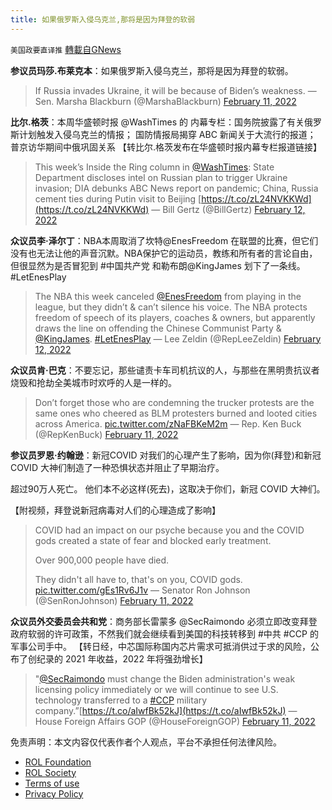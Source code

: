 ```yaml
---
title: 如果俄罗斯入侵乌克兰,那将是因为拜登的软弱
---
```

`美国政要直译推` [轉載自GNews](https://gnews.org/zh-hans/1994838/)

**参议员玛莎.布莱克本**：如果俄罗斯入侵乌克兰，那将是因为拜登的软弱。



> If Russia invades Ukraine, it will be because of Biden’s weakness.
> — Sen. Marsha Blackburn (@MarshaBlackburn) [February 11, 2022](https://twitter.com/MarshaBlackburn/status/1492239606674243592?ref_src=twsrc%5Etfw)



**比尔.格茨**：本周华盛顿时报 @WashTimes 的 内幕专栏：国务院披露了有关俄罗斯计划触发入侵乌克兰的情报； 国防情报局揭穿 ABC 新闻关于大流行的报道； 普京访华期间中俄巩固关系 【转比尔.格茨发布在华盛顿时报内幕专栏报道链接】



> This week’s Inside the Ring column in [@WashTimes](https://twitter.com/WashTimes?ref_src=twsrc%5Etfw): State Department discloses intel on Russian plan to trigger Ukraine invasion; DIA debunks ABC News report on pandemic; China, Russia cement ties during Putin visit to Beijing [https://t.co/zL24NVKKWd](https://t.co/zL24NVKKWd)
> — Bill Gertz (@BillGertz) [February 12, 2022](https://twitter.com/BillGertz/status/1492302303872708613?ref_src=twsrc%5Etfw)



**众议员李·泽尔丁**：NBA本周取消了坎特@EnesFreedom 在联盟的比赛，但它们没有也无法让他的声音沉默。NBA保护它的运动员，教练和所有者的言论自由，但很显然为是否冒犯到 #中国共产党 和勒布朗@KingJames 划下了一条线。#LetEnesPlay



> The NBA this week canceled [@EnesFreedom](https://twitter.com/EnesFreedom?ref_src=twsrc%5Etfw) from playing in the league, but they didn’t & can’t silence his voice. The NBA protects freedom of speech of its players, coaches & owners, but apparently draws the line on offending the Chinese Communist Party & [@KingJames](https://twitter.com/KingJames?ref_src=twsrc%5Etfw). [#LetEnesPlay](https://twitter.com/hashtag/LetEnesPlay?src=hash&amp;ref_src=twsrc%5Etfw)
> — Lee Zeldin (@RepLeeZeldin) [February 12, 2022](https://twitter.com/RepLeeZeldin/status/1492352367416778755?ref_src=twsrc%5Etfw)



**众议员肯·巴克**：不要忘记，那些谴责卡车司机抗议的人，与那些在黑明贵抗议者烧毁和抢劫全美城市时欢呼的人是一样的。



> Don’t forget those who are condemning the trucker protests are the same ones who cheered as BLM protesters burned and looted cities across America. [pic.twitter.com/zNaFBKeM2m](https://t.co/zNaFBKeM2m)
> — Rep. Ken Buck (@RepKenBuck) [February 11, 2022](https://twitter.com/RepKenBuck/status/1492241510133379077?ref_src=twsrc%5Etfw)



**参议员罗恩·约翰逊**：新冠COVID 对我们的心理产生了影响，因为你(拜登)和新冠 COVID 大神们制造了一种恐惧状态并阻止了早期治疗。

超过90万人死亡。 他们本不必这样(死去)，这取决于你们，新冠 COVID 大神们。

【附视频，拜登说新冠病毒对人们的心理造成了影响】



> COVID had an impact on our psyche because you and the COVID gods created a state of fear and blocked early treatment. 
> 
> Over 900,000 people have died.
>  
> They didn't all have to, that's on you, COVID gods. [pic.twitter.com/gEs1Rv6J1v](https://t.co/gEs1Rv6J1v)
> — Senator Ron Johnson (@SenRonJohnson) [February 11, 2022](https://twitter.com/SenRonJohnson/status/1492202733457350663?ref_src=twsrc%5Etfw)



**众议员外交委员会共和党**：商务部长雷蒙多 @SecRaimondo 必须立即改变拜登政府软弱的许可政策，不然我们就会继续看到美国的科技转移到 #中共 #CCP 的军事公司手中。
【转日经，中芯国际称国内芯片需求可抵消供过于求的风险，公布了创纪录的 2021 年收益，2022 年将强劲增长】



> "[@SecRaimondo](https://twitter.com/SecRaimondo?ref_src=twsrc%5Etfw) must change the Biden administration's weak licensing policy immediately or we will continue to see U.S. technology transferred to a [#CCP](https://twitter.com/hashtag/CCP?src=hash&amp;ref_src=twsrc%5Etfw) military company.”[https://t.co/aIwfBk52kJ](https://t.co/aIwfBk52kJ)
> — House Foreign Affairs GOP (@HouseForeignGOP) [February 11, 2022](https://twitter.com/HouseForeignGOP/status/1492149630062284802?ref_src=twsrc%5Etfw)



 

免责声明：本文内容仅代表作者个人观点，平台不承担任何法律风险。

- [ROL Foundation](https://rolfoundation.org/)
- [ROL Society](https://rolsociety.org/)
- [Terms of use](https://gnews.org/terms-of-use-3/)
- [Privacy Policy](https://gnews.org/privacy-policy/)
